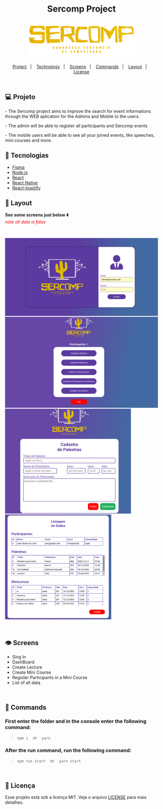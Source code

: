 <h1 align="center">
  <p>Sercomp Project</p>
  <img src="./src/assets/logo-title.png" alt="logo.png" >
</h1>

<p align="center">
  <a href="#-projeto">Project</a>&nbsp;&nbsp;&nbsp;|&nbsp;&nbsp;&nbsp;
  <a href="#rocket-tecnologias">Technology</a>&nbsp;&nbsp;&nbsp;|&nbsp;&nbsp;&nbsp;
  <a href="#eye-Screens">Screens</a>&nbsp;&nbsp;&nbsp;|&nbsp;&nbsp;&nbsp;
  <a href="#closed_book-Commands">Commands</a>&nbsp;&nbsp;&nbsp;|&nbsp;&nbsp;&nbsp;
  <a href="#-layout">Layout</a>&nbsp;&nbsp;&nbsp;|&nbsp;&nbsp;&nbsp;
  <a href="#memo-licença">License</a>
</p>

<br>

## 💻 Projeto

<p>
   - The Sercomp project aims to improve the search for event informations through the WEB aplication for the Admins and Mobile to the users.
<p>
<p>
  - The admin will be able to register all participants and Sercomp events
</p>
<p>
  - The mobile users will be able to see all your joined events, like speeches, mini courses and more.
</p>

## :rocket: Tecnologias
- [Figma](https://www.figma.com/)
- [Node.js](https://nodejs.org/en/)
- [React](https://reactjs.org)
- [React Native](https://facebook.github.io/react-native/)
- [React-toastify](https://fkhadra.github.io/react-toastify/introduction/)

## 🔖 Layout

**See some screens just below ⬇️**<br>
<span style="color:red"> *note all data is false* <span>

  <br>
<p>
  
  <img src=".github/Singin.png" alt="logo.png"  >
  <img src=".github/dashboard.png" alt="logo.png"  >
  <img src=".github/Palestra.png" alt="logo.png" width="415px" >
  <img src=".github/Listagem.png" alt="logo.png" width="350px" >
  
</p>

<br>

## :eye: Screens
  * Sing In
  * DashBoard
  * Create Lecture
  * Create Mini Course
  * Register Participants in a Mini Course
  * List of all data
  
 <br> 

## :closed_book: Commands


  ### First enter the folder and in the console enter the following command: 

  >`npm i` &nbsp;&nbsp; or  &nbsp;&nbsp;  `yarn`

  ### After the run command, run the following command: 

  >`npm run start` &nbsp;&nbsp; or  &nbsp;&nbsp;  `yarn start`



<br>

## :memo: Licença

Esse projeto está sob a licença MIT. Veja o arquivo [LICENSE](LICENSE.md) para mais detalhes.